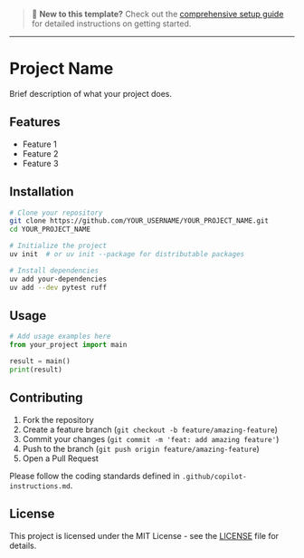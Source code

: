 > 📖 **New to this template?** Check out the [comprehensive setup guide](http://hyperoot.dev/python-template/setup) for detailed instructions on getting started.

---

# Project Name

Brief description of what your project does.

## Features

- Feature 1
- Feature 2
- Feature 3

## Installation

```bash
# Clone your repository
git clone https://github.com/YOUR_USERNAME/YOUR_PROJECT_NAME.git
cd YOUR_PROJECT_NAME

# Initialize the project
uv init  # or uv init --package for distributable packages

# Install dependencies
uv add your-dependencies
uv add --dev pytest ruff
```

## Usage

```python
# Add usage examples here
from your_project import main

result = main()
print(result)
```

## Contributing

1. Fork the repository
2. Create a feature branch (`git checkout -b feature/amazing-feature`)
3. Commit your changes (`git commit -m 'feat: add amazing feature'`)
4. Push to the branch (`git push origin feature/amazing-feature`)
5. Open a Pull Request

Please follow the coding standards defined in `.github/copilot-instructions.md`.

## License

This project is licensed under the MIT License - see the [LICENSE](LICENSE) file for details.
